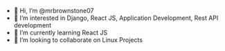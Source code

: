 - 👋 Hi, I’m @mrbrownstone07
- 👀 I’m interested in Django, React JS, Application Development, Rest API development
- 🌱 I’m currently learning React JS
- 💞️ I’m looking to collaborate on Linux Projects

<!---
mrbrownstone07/mrbrownstone07 is a ✨ special ✨ repository because its `README.md` (this file) appears on your GitHub profile.
You can click the Preview link to take a look at your changes.
--->
